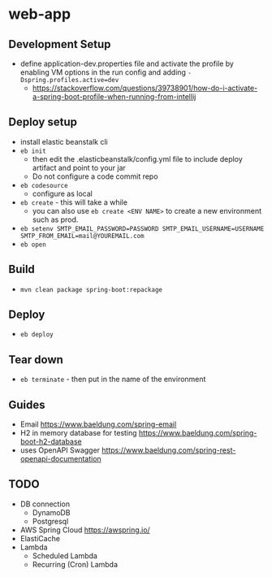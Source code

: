 # web-app

## Development Setup

- define application-dev.properties file and activate the profile by enabling VM options in the run config and adding `-Dspring.profiles.active=dev`
  - https://stackoverflow.com/questions/39738901/how-do-i-activate-a-spring-boot-profile-when-running-from-intellij


## Deploy setup

- install elastic beanstalk cli
- `eb init`
  - then edit the .elasticbeanstalk/config.yml file to include deploy artifact and point to your jar
  - Do not configure a code commit repo
- `eb codesource`
  - configure as local
- `eb create` - this will take a while
  - you can also use `eb create <ENV NAME>` to create a new environment such as prod.
- `eb setenv SMTP_EMAIL_PASSWORD=PASSWORD SMTP_EMAIL_USERNAME=USERNAME SMTP_FROM_EMAIL=mail@YOUREMAIL.com`
- `eb open`

## Build

- `mvn clean package spring-boot:repackage`

## Deploy

- `eb deploy`

## Tear down

- `eb terminate` - then put in the name of the environment

## Guides
- Email https://www.baeldung.com/spring-email
- H2 in memory database for testing https://www.baeldung.com/spring-boot-h2-database
- uses OpenAPI Swagger https://www.baeldung.com/spring-rest-openapi-documentation

## TODO 
- DB connection
  - DynamoDB
  - Postgresql
- AWS Spring Cloud https://awspring.io/
- ElastiCache
- Lambda
  - Scheduled Lambda
  - Recurring (Cron) Lambda